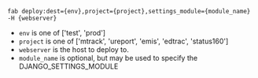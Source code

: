 
    fab deploy:dest={env},project={project},settings_module={module_name} -H {webserver}

  - `env` is one of ['test', 'prod']
  - `project` is one of ['mtrack', 'ureport', 'emis', 'edtrac', 'status160']
  - `webserver` is the host to deploy to.
  - `module_name` is optional, but may be used to specify the DJANGO_SETTINGS_MODULE
